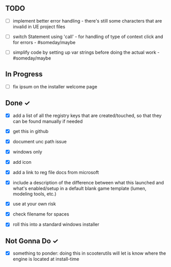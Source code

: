 TODO
----
- [ ] implement better error handling - there's still some characters that are invalid in UE project files
- [ ] switch Statement using 'call' - for handling of type of context click and for errors - #someday/maybe
- [ ] simplify code by setting up var strings before doing the actual work - #someday/maybe


In Progress
-----------
- [ ] fix ipsum on the installer welcome page

Done ✓
------
- [x] add a list of all the registry keys that are created/touched, so that they can be found manually if needed
- [x] get this in github
- [x] document unc path issue
- [x] windows only
- [x] add icon
- [x] add a link to reg file docs from microsoft
- [x] include a description of the difference between what this launched and what's enabled/setup in a default blank game template (lumen, modeling tools, etc.) 
- [x] use at your own risk
- [x] check filename for spaces
- [x] roll this into a standard windows installer


Not Gonna Do ✓
------
- [x] something to ponder: doing this in scooterutils will let is know where the engine is located at install-time
